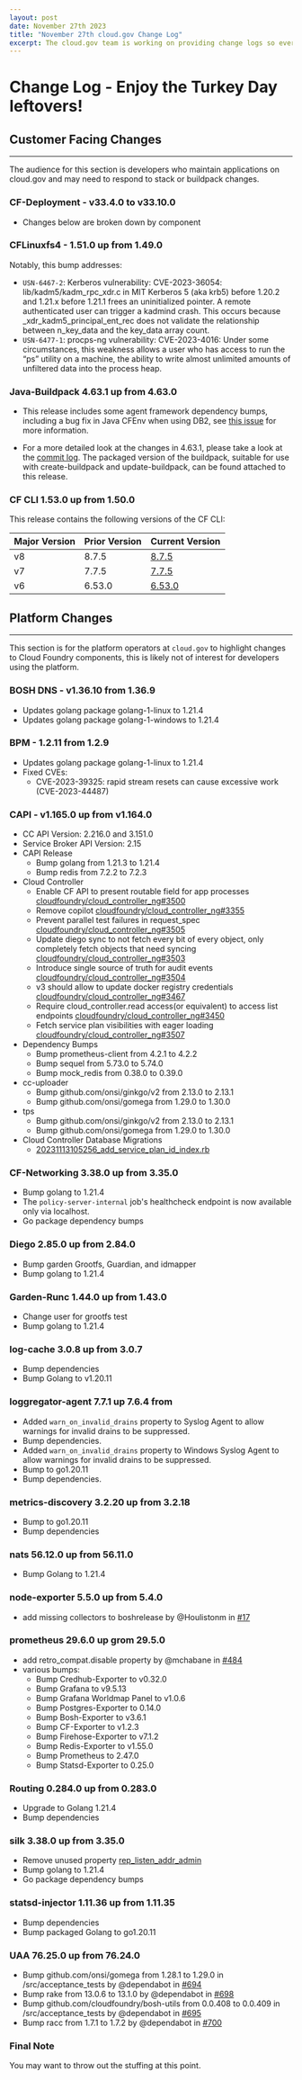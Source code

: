 ```yaml
---
layout: post
date: November 27th 2023
title: "November 27th cloud.gov Change Log"
excerpt: The cloud.gov team is working on providing change logs so everyone can see new features and updates.
---
```


# Change Log - Enjoy the Turkey Day leftovers!

## Customer Facing Changes
---

The audience for this section is developers who maintain applications on cloud.gov and may need to respond to stack or buildpack changes.

### CF-Deployment - v33.4.0 to v33.10.0

* Changes below are broken down by component

### CFLinuxfs4 - 1.51.0 up from 1.49.0

Notably, this bump addresses:

* `USN-6467-2`: Kerberos vulnerability: CVE-2023-36054: lib/kadm5/kadm_rpc_xdr.c in MIT Kerberos 5 (aka krb5) before 1.20.2 and 1.21.x before 1.21.1 frees an uninitialized pointer. A remote authenticated user can trigger a kadmind crash. This occurs because _xdr_kadm5_principal_ent_rec does not validate the relationship between n_key_data and the key_data array count.
* `USN-6477-1`: procps-ng vulnerability: CVE-2023-4016: Under some circumstances, this weakness allows a user who has access to run the “ps” utility on a machine, the ability to write almost unlimited amounts of unfiltered data into the process heap.


### Java-Buildpack 4.63.1 up from 4.63.0
* This release includes some agent framework dependency bumps, including a bug fix in Java CFEnv when using DB2, see [this issue](https://github.com/pivotal-cf/java-cfenv/issues/231) for more information.

* For a more detailed look at the changes in 4.63.1, please take a look at the [commit log](https://github.com/cloudfoundry/java-buildpack/compare/v4.63.0...v4.63.1). The packaged version of the buildpack, suitable for use with create-buildpack and update-buildpack, can be found attached to this release.



### CF CLI  1.53.0 up from 1.50.0

This release contains the following versions of the CF CLI:


| Major Version | Prior Version | Current Version |
| --------------|---------------|-----------------|
| v8 | 8.7.5 | [8.7.5](https://github.com/cloudfoundry/cli/releases/tag/v8.7.5) |
| v7 | 7.7.5 | [7.7.5](https://github.com/cloudfoundry/cli/releases/tag/v7.7.5) |
| v6 | 6.53.0 | [6.53.0](https://github.com/cloudfoundry/cli/releases/tag/v6.53.0) |



## Platform Changes
---

This section is for the platform operators at `cloud.gov` to highlight changes to Cloud Foundry components, this is likely not of interest for developers using the platform.


### BOSH DNS - v1.36.10 from 1.36.9

* Updates golang package golang-1-linux to 1.21.4
* Updates golang package golang-1-windows to 1.21.4

### BPM -  1.2.11 from 1.2.9

* Updates golang package golang-1-linux to 1.21.4
* Fixed CVEs:
  * CVE-2023-39325: rapid stream resets can cause excessive work (CVE-2023-44487)

### CAPI - v1.165.0 up from v1.164.0

* CC API Version: 2.216.0 and 3.151.0
* Service Broker API Version: 2.15
* CAPI Release
  * Bump golang from 1.21.3 to 1.21.4
  * Bump redis from 7.2.2 to 7.2.3
* Cloud Controller
  * Enable CF API to present routable field for app processes [cloudfoundry/cloud_controller_ng#3500](https://github.com/cloudfoundry/cloud_controller_ng/pull/3500)
  * Remove copilot [cloudfoundry/cloud_controller_ng#3355](https://github.com/cloudfoundry/cloud_controller_ng/pull/3355)
  * Prevent parallel test failures in request_spec [cloudfoundry/cloud_controller_ng#3505](https://github.com/cloudfoundry/cloud_controller_ng/pull/3505)
  * Update diego sync to not fetch every bit of every object, only completely fetch objects that need syncing [cloudfoundry/cloud_controller_ng#3503](https://github.com/cloudfoundry/cloud_controller_ng/pull/3503)
  * Introduce single source of truth for audit events [cloudfoundry/cloud_controller_ng#3504](https://github.com/cloudfoundry/cloud_controller_ng/pull/3504)
  * v3 should allow to update docker registry credentials [cloudfoundry/cloud_controller_ng#3467](https://github.com/cloudfoundry/cloud_controller_ng/pull/3467)
  * Require cloud_controller.read access(or equivalent) to access list endpoints [cloudfoundry/cloud_controller_ng#3450](https://github.com/cloudfoundry/cloud_controller_ng/pull/3450)
  * Fetch service plan visibilities with eager loading [cloudfoundry/cloud_controller_ng#3507](https://github.com/cloudfoundry/cloud_controller_ng/pull/3507)
* Dependency Bumps
  * Bump prometheus-client from 4.2.1 to 4.2.2
  * Bump sequel from 5.73.0 to 5.74.0
  * Bump mock_redis from 0.38.0 to 0.39.0
* cc-uploader
  * Bump github.com/onsi/ginkgo/v2 from 2.13.0 to 2.13.1
  * Bump github.com/onsi/gomega from 1.29.0 to 1.30.0
* tps
  * Bump github.com/onsi/ginkgo/v2 from 2.13.0 to 2.13.1
  * Bump github.com/onsi/gomega from 1.29.0 to 1.30.0
* Cloud Controller Database Migrations
  * [20231113105256_add_service_plan_id_index.rb](https://github.com/cloudfoundry/cloud_controller_ng/blob/e0a82e324a1b9fb959f8f05dcbfcd39dc8d1b74a/db/migrations/20231113105256_add_service_plan_id_index.rb)



### CF-Networking 3.38.0 up from 3.35.0
* Bump golang to 1.21.4
* The `policy-server-internal` job's healthcheck endpoint is now available only via localhost.
* Go package dependency bumps

### Diego 2.85.0 up from 2.84.0
* Bump garden Grootfs, Guardian, and idmapper
* Bump golang to 1.21.4

### Garden-Runc 1.44.0 up from 1.43.0
* Change user for grootfs test
* Bump golang to 1.21.4

### log-cache 3.0.8 up from 3.0.7
* Bump dependencies
* Bump Golang to v1.20.11

### loggregator-agent 7.7.1 up 7.6.4 from 
* Added `warn_on_invalid_drains` property to Syslog Agent to allow warnings for invalid drains to be suppressed.
* Bump dependencies.
* Added `warn_on_invalid_drains` property to Windows Syslog Agent to allow warnings for invalid drains to be suppressed.
* Bump to go1.20.11
* Bump dependencies.

### metrics-discovery 3.2.20 up from 3.2.18
* Bump to go1.20.11
* Bump dependencies

### nats 56.12.0 up from 56.11.0
* Bump Golang to 1.21.4

### node-exporter 5.5.0 up from 5.4.0
* add missing collectors to boshrelease by @Houlistonm in [#17](https://github.com/bosh-prometheus/node-exporter-boshrelease/pull/17)

### prometheus 29.6.0 up grom 29.5.0
* add retro_compat.disable property by @mchabane in [#484](https://github.com/bosh-prometheus/prometheus-boshrelease/pull/484)
* various bumps:
  * Bump Credhub-Exporter to v0.32.0
  * Bump Grafana to v9.5.13
  * Bump Grafana Worldmap Panel to v1.0.6
  * Bump Postgres-Exporter to 0.14.0
  * Bump Bosh-Exporter to v3.6.1
  * Bump CF-Exporter to v1.2.3
  * Bump Firehose-Exporter to v7.1.2
  * Bump Redis-Exporter to v1.55.0
  * Bump Prometheus to 2.47.0
  * Bump Statsd-Exporter to 0.25.0

### Routing 0.284.0 up from 0.283.0
* Upgrade to Golang 1.21.4
* Bump dependencies

### silk 3.38.0 up from 3.35.0
* Remove unused property [rep_listen_addr_admin](https://github.com/cloudfoundry/silk-release/commit/ee98f5a9d1e1f7c82a3c8055b0e5aacf087538f8)
* Bump golang to 1.21.4
* Go package dependency bumps

### statsd-injector 1.11.36 up from 1.11.35
* Bump dependencies
* Bump packaged Golang to go1.20.11


### UAA 76.25.0 up from 76.24.0
* Bump github.com/onsi/gomega from 1.28.1 to 1.29.0 in /src/acceptance_tests by @dependabot in [#694](https://github.com/cloudfoundry/uaa-release/pull/694)
* Bump rake from 13.0.6 to 13.1.0 by @dependabot in [#698](https://github.com/cloudfoundry/uaa-release/pull/698)
* Bump github.com/cloudfoundry/bosh-utils from 0.0.408 to 0.0.409 in /src/acceptance_tests by @dependabot in [#695](https://github.com/cloudfoundry/uaa-release/pull/695)
* Bump racc from 1.7.1 to 1.7.2 by @dependabot in [#700](https://github.com/cloudfoundry/uaa-release/pull/700)


### Final Note

You may want to throw out the stuffing at this point.
